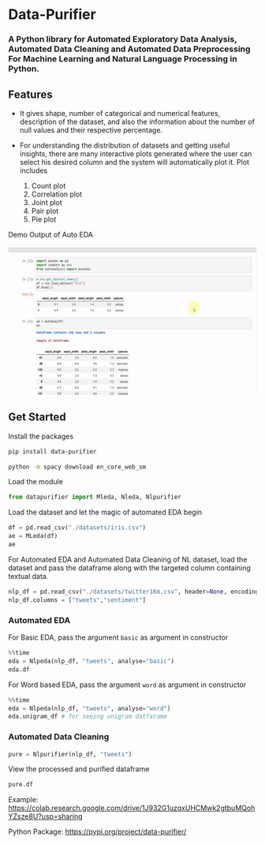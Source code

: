 # Data-Purifier

### A Python library for Automated Exploratory Data Analysis, Automated Data Cleaning and Automated Data Preprocessing For Machine Learning and Natural Language Processing in Python.


## Features

* It gives shape, number of categorical and numerical features, description of the dataset, and also the information about the number of null values and their respective percentage. 

* For understanding the distribution of datasets and getting useful insights, there are many interactive plots generated where the user can select his desired column and the system will automatically plot it. Plot includes
   1. Count plot
   2. Correlation plot
   3. Joint plot
   4. Pair plot
   5. Pie plot 


Demo Output of Auto EDA
<br><br>
<img src = "./static/demo.gif" width="600px" height = "300px">


## Get Started

Install the packages

```bash
pip install data-purifier
```

```bash
python -m spacy download en_core_web_sm
```

Load the module
```python
from datapurifier import Mleda, Nleda, Nlpurifier
```

Load the dataset and let the magic of automated EDA begin

```python
df = pd.read_csv("./datasets/iris.csv")
ae = MLeda(df)
ae
```

For Automated EDA and Automated Data Cleaning of NL dataset, load the dataset and pass the dataframe along with the targeted column containing textual data.

```python
nlp_df = pd.read_csv("./datasets/twitter16m.csv", header=None, encoding='latin-1')
nlp_df.columns = ["tweets","sentiment"]
```

### Automated EDA 

For Basic EDA, pass the argument `basic` as argument in constructor
```python
%%time
eda = Nlpeda(nlp_df, "tweets", analyse="basic")
eda.df
```

For Word based EDA, pass the argument `word` as argument in constructor
```python
%%time
eda = Nlpeda(nlp_df, "tweets", analyse="word")
eda.unigram_df # for seeing unigram datfarame
```

### Automated Data Cleaning

```python
pure = Nlpurifier(nlp_df, "tweets")
```

View the processed and purified dataframe

```python
pure.df
```



Example: https://colab.research.google.com/drive/1J932G1uzqxUHCMwk2gtbuMQohYZsze8U?usp=sharing

Python Package: https://pypi.org/project/data-purifier/